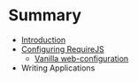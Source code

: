 # Summary

* [Introduction](README.md)
* [Configuring RequireJS](configuring_requirejs/readme.md)
   * [Vanilla web-configuration](configuring_requirejs/vanilla_web-configuration.md)
* Writing Applications

